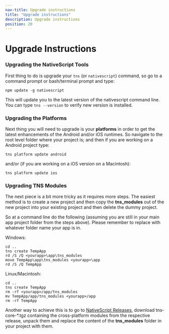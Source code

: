 ```yaml
---
nav-title: Upgrade instructions
title: "Upgrade instructions"
description: Upgrade instructions
position: 20
---
```


# Upgrade Instructions

### Upgrading the NativeScript Tools

First thing to do is upgrade your `tns` (or `nativescript`) command, so go to a command prompt or bash/terminal prompt and type:
```
npm update -g nativescript
```

This will update you to the latest version of the nativescript command line.  
You can type `tns --version` to verify new version is installed.

### Upgrading the Platforms

Next thing you will need to upgrade is your **platforms** in order to get the latest enhancements of the Android and/or iOS runtimes. So navigate to the root level folder where your project is; and then if you are working on a Android project type:
```
tns platform update android
```

and/or (if you are working on a iOS version on a Macintosh):
```
tns platform update ios
```

### Upgrading TNS Modules

Тhe next piece is a bit more tricky as it requires more steps. The easiest method is to create a new project and then copy the **tns_modules** out of the new project into your existing project and then delete the dummy project.

So at a command line do the following (assuming you are still in your main app project folder from the steps above). Please remember to replace **<yourapp>** with whatever folder name your app is in.

Windows:
```
cd ..
tns create TempApp
rd /S /Q <yourapp>\app\tns_modules
move TempApp\app\tns_modules <yourapp>\app
rd /S /Q TempApp
```

Linux/Macintosh:
```
cd ..
tns create TempApp
rm -rf <yourapp>/app/tns_modules
mv TempApp/app/tns_modules <yourapp>/app
rm -rf TempApp
```

Another way to achieve this is to go to [NativeScript Releases](https://github.com/NativeScript/NativeScript/releases/), download tns-core-*.tgz containing the cross-platform modules from the respective release, unpack them and replace the content of the **tns_modules** folder in your project with them.